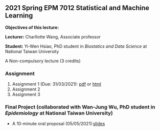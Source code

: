 ## 2021 Spring EPM 7012 Statistical and Machine Learning

**Objectives of this lecture:**

**Lecturer:** Charllotte Wang, Associate professor

**Student:** Yi-Wen Hsiao, PhD student in *Biostatics and Data Science* at National Taiwan University

A Non-compulsory lecture (3 credits)

### Assignment

  1. Assignment 1 (Due: 31/03/2021): [pdf](http://www.ywhsiao.com/2021-Spring-EPM-7012-Statistical-and-Machine-Learning/Assignment1.pdf) or [html](http://www.ywhsiao.com/2021-Spring-EPM-7012-Statistical-and-Machine-Learning/Assignment1.html)
  2. Assignment 2
  3. Assignment 3

### Final Project (collaborated with Wan-Jung Wu, PhD student in *Epidemiology* at National Taiwan University)

  - A 10-minute oral proposal (05/05/2021):[slides]()

